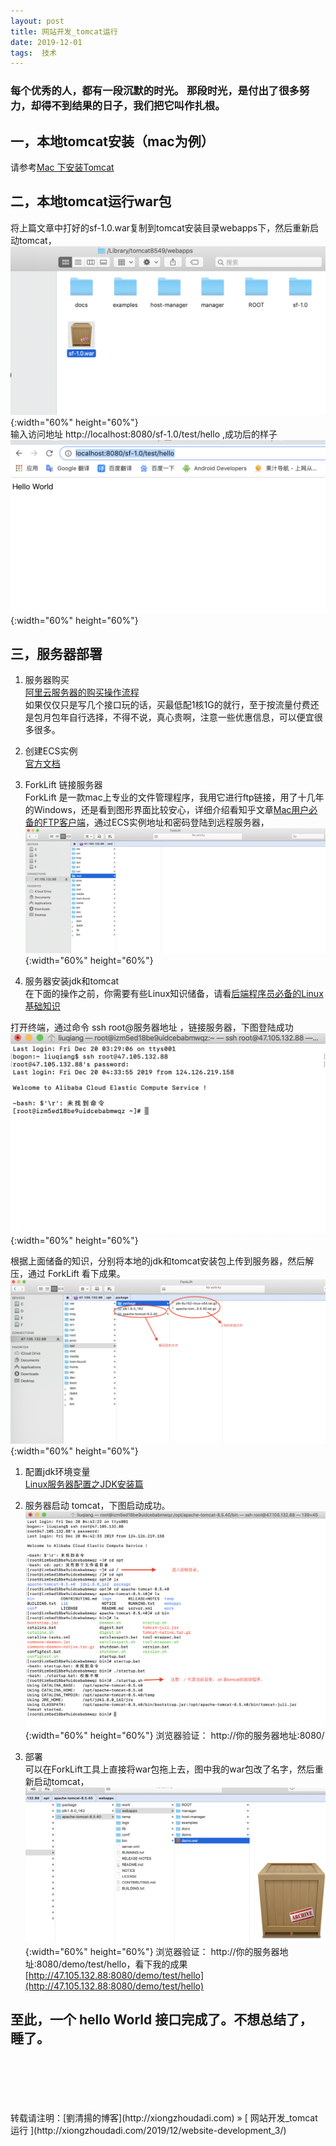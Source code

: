 ```yaml
---
layout: post  
title: 网站开发_tomcat运行 
date: 2019-12-01  
tags:  技术
---
```

###  每个优秀的人，都有一段沉默的时光。 那段时光，是付出了很多努力，却得不到结果的日子，我们把它叫作扎根。 

## 一，本地tomcat安装（mac为例）  
请参考[Mac 下安装Tomcat](https://www.jianshu.com/p/db08d23049ce)  
 
## 二，本地tomcat运行war包  
将上篇文章中打好的sf-1.0.war复制到tomcat安装目录webapps下，然后重新启动tomcat，
![](/images/posts/websitedev/15.png){:width="60%" height="60%"}  
输入访问地址 http://localhost:8080/sf-1.0/test/hello ,成功后的样子  
![](/images/posts/websitedev/16.png){:width="60%" height="60%"}  

## 三，服务器部署
1. 服务器购买  
[阿里云服务器的购买操作流程](https://yq.aliyun.com/articles/280838)  
如果仅仅只是写几个接口玩的话，买最低配1核1G的就行，至于按流量付费还是包月包年自行选择，不得不说，真心贵啊，注意一些优惠信息，可以便宜很多很多。

1. 创建ECS实例  
[官方文档](https://help.aliyun.com/document_detail/25424.html)  

1. ForkLift 链接服务器   
ForkLift 是一款mac上专业的文件管理程序，我用它进行ftp链接，用了十几年的Windows，还是看到图形界面比较安心，详细介绍看知乎文章[Mac用户必备的FTP客户端](https://zhuanlan.zhihu.com/p/89461946)，通过ECS实例地址和密码登陆到远程服务器，
![](/images/posts/websitedev/17.png){:width="60%" height="60%"} 

1. 服务器安装jdk和tomcat  
在下面的操作之前，你需要有些Linux知识储备，请看[后端程序员必备的Linux基础知识](https://github.com/Snailclimb/JavaGuide/blob/master/docs/operating-system/%E5%90%8E%E7%AB%AF%E7%A8%8B%E5%BA%8F%E5%91%98%E5%BF%85%E5%A4%87%E7%9A%84Linux%E5%9F%BA%E7%A1%80%E7%9F%A5%E8%AF%86.md)  

打开终端，通过命令 ssh root@服务器地址 ，链接服务器，下图登陆成功
![](/images/posts/websitedev/18.png){:width="60%" height="60%"} 

根据上面储备的知识，分别将本地的jdk和tomcat安装包上传到服务器，然后解压，通过 ForkLift 看下成果。
![](/images/posts/websitedev/19.png){:width="60%" height="60%"}  

1. 配置jdk环境变量  
[Linux服务器配置之JDK安装篇](https://www.jianshu.com/p/32575e8919f0)  

1. 服务器启动 tomcat，下图启动成功。
![](/images/posts/websitedev/20.png){:width="60%" height="60%"} 
浏览器验证： http://你的服务器地址:8080/

1. 部署  
可以在ForkLift工具上直接将war包拖上去，图中我的war包改了名字，然后重新启动tomcat，
![](/images/posts/websitedev/21.png){:width="60%" height="60%"} 
浏览器验证： http://你的服务器地址:8080/demo/test/hello，看下我的成果 [http://47.105.132.88:8080/demo/test/hello](http://47.105.132.88:8080/demo/test/hello)

## 至此，一个 hello World 接口完成了。不想总结了，睡了。

<br/> 
<br/> 
<br/> 
<br/> 
<br/> 
转载请注明：[劉清揚的博客](http://xiongzhoudadi.com) » [ 网站开发_tomcat运行  ](http://xiongzhoudadi.com/2019/12/website-development_3/)  
<br/>